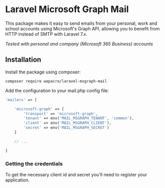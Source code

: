 # Laravel Microsoft Graph Mail

This package makes it easy to send emails from your personal, work and school accounts using Microsoft's Graph API,
allowing you to benefit from HTTP instead of SMTP with Laravel 7.x.

_Tested with personal and company (Microsoft 365 Business) accounts_

## Installation

Install the package using composer:

```
composer require wapacro/laravel-msgraph-mail
```

Add the configuration to your mail.php config file:

```php
'mailers' => [

    'microsoft-graph' => [
        'transport' => 'microsoft-graph',
        'tenant' => env('MAIL_MSGRAPH_TENANT', 'common'),
        'client' => env('MAIL_MSGRAPH_CLIENT'),
        'secret' => env('MAIL_MSGRAPH_SECRET')
    ]

    // ...

]
```

### Getting the credentials

To get the necessary client id and secret you'll need to register your application.
